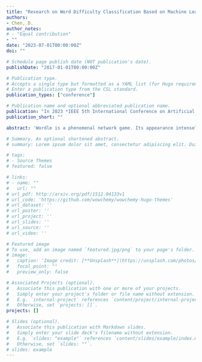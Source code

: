 ```yaml
---
title: "Research on Word Difficulty Classification Based on Machine Learning"
authors:
- Chen, D.
author_notes:
# - "Equal contribution"
- ""
date: "2023-07-01T00:00:00Z"
doi: ""

# Schedule page publish date (NOT publication's date).
publishDate: "2017-01-01T00:00:00Z"

# Publication type.
# Accepts a single type but formatted as a YAML list (for Hugo requirements).
# Enter a publication type from the CSL standard.
publication_types: ["conference"]

# Publication name and optional abbreviated publication name.
publication: "In 2023 *IEEE 5th International Conference on Artificial Intelligence and Computer Applications (ICAICA)*, p. 22288. IEEE"
publication_short: ""

abstract: 'Wordle is a phenomenal network game. Its appearance intensely aroused people’s attention. Although it looks tiny, the hidden information behind it is huge and meaningful. Capturing and understanding this information will help the New York Times better design and operate Wordle. In order to classify the solution words according to difficulty and determine the attributes of the given words, a model is developed. The model is used to classify the word "EERIE", and the accuracy of the classification is discussed. In this study, the average percentage distribution of unequal weights is used to quantify the number of words, which are divided into three levels: easy, medium and difficult, and then tagged. In this study, the radical support vector machine model with radial basis function kernel is used, the accuracy is 0.6556 and the F1 value is 0.6634. In addition, the classification result of EERIE is difficult. This study also found some interesting observations from the data set, one of which discussed the difference between human thinking and machine learning.'

# Summary. An optional shortened abstract.
# summary: Lorem ipsum dolor sit amet, consectetur adipiscing elit. Duis posuere tellus ac convallis placerat. Proin tincidunt magna sed ex sollicitudin condimentum.

# tags:
# - Source Themes
# featured: false

# links:
# - name: ""
#   url: ""
# url_pdf: http://arxiv.org/pdf/1512.04133v1
# url_code: 'https://github.com/wowchemy/wowchemy-hugo-themes'
# url_dataset: ''
# url_poster: ''
# url_project: ''
# url_slides: ''
# url_source: ''
# url_video: ''

# Featured image
# To use, add an image named `featured.jpg/png` to your page's folder. 
# image:
#   caption: 'Image credit: [**Unsplash**](https://unsplash.com/photos/jdD8gXaTZsc)'
#   focal_point: ""
#   preview_only: false

# Associated Projects (optional).
#   Associate this publication with one or more of your projects.
#   Simply enter your project's folder or file name without extension.
#   E.g. `internal-project` references `content/project/internal-project/index.md`.
#   Otherwise, set `projects: []`.
projects: []

# Slides (optional).
#   Associate this publication with Markdown slides.
#   Simply enter your slide deck's filename without extension.
#   E.g. `slides: "example"` references `content/slides/example/index.md`.
#   Otherwise, set `slides: ""`.
# slides: example
---
```

<!-- 
{{% callout note %}}
Click the *Cite* button above to demo the feature to enable visitors to import publication metadata into their reference management software.
{{% /callout %}}

{{% callout note %}}
Create your slides in Markdown - click the *Slides* button to check out the example.
{{% /callout %}}

Add the publication's **full text** or **supplementary notes** here. You can use rich formatting such as including [code, math, and images](https://wowchemy.com/docs/content/writing-markdown-latex/). -->
